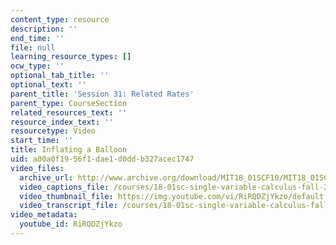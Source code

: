 ```yaml
---
content_type: resource
description: ''
end_time: ''
file: null
learning_resource_types: []
ocw_type: ''
optional_tab_title: ''
optional_text: ''
parent_title: 'Session 31: Related Rates'
parent_type: CourseSection
related_resources_text: ''
resource_index_text: ''
resourcetype: Video
start_time: ''
title: Inflating a Balloon
uid: a00a0f19-56f1-dae1-d0dd-b327acec1747
video_files:
  archive_url: http://www.archive.org/download/MIT18_01SCF10/MIT18_01SCF10Rec_23_300k.mp4
  video_captions_file: /courses/18-01sc-single-variable-calculus-fall-2010/5bb4b441761e5e7f9ec2fc3d73e548ba_RiRQDZjYkzo.vtt
  video_thumbnail_file: https://img.youtube.com/vi/RiRQDZjYkzo/default.jpg
  video_transcript_file: /courses/18-01sc-single-variable-calculus-fall-2010/40256c8954c0487efc46dd8edab7e0a0_RiRQDZjYkzo.pdf
video_metadata:
  youtube_id: RiRQDZjYkzo
---
```

